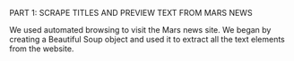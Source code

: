 PART 1: SCRAPE TITLES AND PREVIEW TEXT FROM MARS NEWS 

We used automated browsing to visit the Mars news site. We began by creating a Beautiful Soup object and used it to extract all the text elements from the website. 

